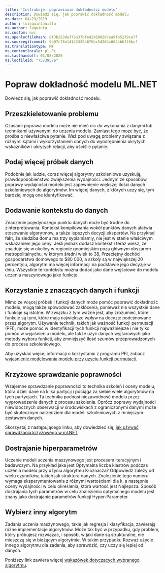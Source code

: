 ```yaml
---
title: 'Instrukcje: poprawianie dokładności modelu'
description: Dowiedz się, jak poprawić dokładność modelu
ms.date: 04/29/2019
author: luisquintanilla
ms.author: luquinta
ms.custom: mvc
ms.openlocfilehash: 8f3b283de378a37bfe429688207ea9fb52f9ca7f
ms.sourcegitcommit: 9a97c76e141333394676bc5d264c6624b6f45bcf
ms.translationtype: MT
ms.contentlocale: pl-PL
ms.lasthandoff: 01/08/2020
ms.locfileid: "75739576"
---
```

# <a name="improve-mlnet-model-accuracy"></a>Popraw dokładność modelu ML.NET

Dowiedz się, jak poprawić dokładność modelu.

## <a name="reframe-the-problem"></a>Przeszkieletowanie problemu

Czasami poprawa modelu może nie mieć nic do wykonania z danymi lub technikami używanymi do uczenia modelu. Zamiast tego może być, że prośba o niewłaściwe pytanie. Weź pod uwagę problemy związane z różnymi kątami i wykorzystaniem danych do wyodrębnienia ukrytych wskaźników i ukrytych relacji, aby uściślić pytanie.

## <a name="provide-more-data-samples"></a>Podaj więcej próbek danych

Podobnie jak ludzie, coraz więcej algorytmy szkoleniowe uzyskują, prawdopodobieństwo zwiększenia wydajności. Jednym ze sposobów poprawy wydajności modelu jest zapewnienie większej ilości danych szkoleniowych do algorytmów. Im więcej danych, z których uczy się, tym bardziej mogą one identyfikować.

## <a name="add-context-to-the-data"></a>Dodawanie kontekstu do danych

Znaczenie pojedynczego punktu danych może być trudne do zinterpretowania. Kontekst kompilowania wokół punktów danych ułatwia stosowanie algorytmów, a także lepszych decyzji ekspertów. Na przykład fakt, że siedziba domu ma trzy sypialniamiy, nie jest w stanie właściwym wskazaniem jego ceny. Jeśli jednak dodasz kontekst i teraz wiesz, że znajduje się w okolicy w regionie geomiejskim poza głównym obszarem metropolitalnychu, w którym średni wiek to 38, Przeciętny dochód gospodarstwa domowego to $80 000, a szkoły są w największej 20 percentylu, algorytm ma więcej informacji na podstawie jego decyzje w dniu. Wszystkie te kontekstu można dodać jako dane wejściowe do modelu uczenia maszynowego jako funkcje.

## <a name="use-meaningful-data-and-features"></a>Korzystanie z znaczących danych i funkcji

Mimo że więcej próbek i funkcji danych może pomóc poprawić dokładność modelu, mogą także spowodować zakłócenia, ponieważ nie wszystkie dane i funkcje są istotne. W związku z tym ważne jest, aby zrozumieć, które funkcje są tymi, które mają największe wpływ na decyzje podejmowane przez algorytm. Używanie technik, takich jak ważność funkcji permutacji (PFI), może pomóc w identyfikacji tych funkcji najważniejsze i nie tylko pomóc w wyjaśnieniu modelu, ale także użyć danych wyjściowych jako metody wyboru funkcji, aby zmniejszyć ilość szumów przeprowadzonych do procesu szkoleniowego.

Aby uzyskać więcej informacji o korzystaniu z programu PFI, zobacz [wyjaśnienie modelowania modelu przy użyciu funkcji permutacji](../how-to-guides/explain-machine-learning-model-permutation-feature-importance-ml-net.md).

## <a name="cross-validation"></a>Krzyżowe sprawdzanie poprawności

Wzajemne sprawdzanie poprawności to technika szkoleń i oceny modelu, która dzieli dane na kilka partycji i pociąga za siebie wiele algorytmów na tych partycjach. Ta technika podnosi niezawodność modelu przez wyprowadzenie danych z procesu szkolenia. Oprócz poprawy wydajności niewidocznych obserwacji w środowiskach z ograniczonymi danymi może być skutecznym narzędziem dla modeli szkoleniowych z mniejszym zestawem danych.

Skorzystaj z następującego linku, aby dowiedzieć się, [jak używać sprawdzania krzyżowego w ml.NET](../how-to-guides/train-machine-learning-model-cross-validation-ml-net.md)

## <a name="hyperparameter-tuning"></a>Dostrajanie hiperparametrów

Uczenie modeli uczenia maszynowego jest procesem iteracyjnym i badawczym. Na przykład jaka jest Optymalna liczba klastrów podczas uczenia modelu przy użyciu algorytmu K-oznacza? Odpowiedź zależy od wielu czynników, takich jak struktura danych. Znalezienie tego numeru wymaga eksperymentowania z różnymi wartościami dla k, a następnie oceny wydajności w celu określenia, która wartość jest Najlepsza. Sposób dostrajania tych parametrów w celu znalezienia optymalnego modelu jest znany jako dostrajanie parametrów funkcji Hyper-Parameter.

## <a name="choose-a-different-algorithm"></a>Wybierz inny algorytm

Zadania uczenia maszynowego, takie jak regresja i klasyfikacja, zawierają różne implementacje algorytmów. Może tak być w przypadku, gdy problem, który próbujesz rozwiązać, i sposób, w jaki dane są strukturalne, nie mieszczą się w bieżącym algorytmie. W takim przypadku Rozważ użycie innego algorytmu dla zadania, aby sprawdzić, czy uczy się lepiej od danych.

Poniższy link zawiera więcej [wskazówek dotyczących wybranego algorytmu](../how-to-choose-an-ml-net-algorithm.md).
